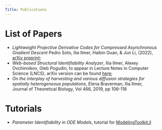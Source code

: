```yaml
---
Title: Publications
---
```


# List of Papers

- _Lightweight Projective Derivative Codes for Compressed Asynchronous Gradient Descent_ Pedro Soto, Ilia Ilmer, Haibin Guan, & Jun Li, (2022), [arXiv preprint](https://arxiv.org/abs/2201.12990);
- _Web-based Structural Identifiability Analyzer_, Ilia Ilmer, Alexey Ovchinnikov, Gleb Pogudin, to appear in Lecture Notes in Computer Science (LNCS), arXiv version can be found [here](https://arxiv.org/abs/2106.15066);
- _On the interplay of harvesting and various diffusion strategies for spatially heterogeneous populations_, Elena Braverman, Ilia Ilmer, Journal of Theoretical Biology, Vol 466, 2019, pp 106-118

# Tutorials

- _Parameter Identifiability in ODE Models_, tutorial for [ModelingToolkit.jl](https://mtk.sciml.ai/dev/tutorials/parameter_identifiability/)

